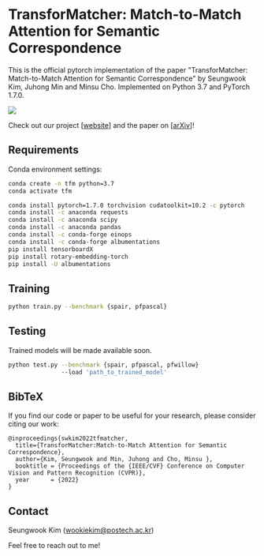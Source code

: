 # TransforMatcher: Match-to-Match Attention for Semantic Correspondence
This is the official pytorch implementation of the paper "TransforMatcher: Match-to-Match Attention for Semantic Correspondence" by Seungwook Kim, Juhong Min and Minsu Cho. Implemented on Python 3.7 and PyTorch 1.7.0.

![](http://cvlab.postech.ac.kr/research/TransforMatcher/images/figs/transformatcher_overview.PNG)

Check out our project [[website](http://cvlab.postech.ac.kr/research/TransforMatcher/)] and the paper on [[arXiv](https://arxiv.org/abs/2205.11634)]!

## Requirements

Conda environment settings:
```bash
conda create -n tfm python=3.7
conda activate tfm

conda install pytorch=1.7.0 torchvision cudatoolkit=10.2 -c pytorch
conda install -c anaconda requests
conda install -c anaconda scipy
conda install -c anaconda pandas
conda install -c conda-forge einops
conda install -c conda-forge albumentations
pip install tensorboardX
pip install rotary-embedding-torch
pip install -U albumentations
```

## Training	

```bash
python train.py --benchmark {spair, pfpascal}
```

## Testing
Trained models will be made available soon.
```bash
python test.py --benchmark {spair, pfpascal, pfwillow} 
               --load 'path_to_trained_model'
```

## BibTeX
If you find our code or paper to be useful for your research, please consider citing our work:
```
@inproceedings{swkim2022tfmatcher,
  title={TransforMatcher:Match-to-Match Attention for Semantic Correspondence},
  author={Kim, Seungwook and Min, Juhong and Cho, Minsu },
  booktitle = {Proceedings of the {IEEE/CVF} Conference on Computer Vision and Pattern Recognition (CVPR)},
  year      = {2022}
}
```

## Contact

Seungwook Kim (wookiekim@postech.ac.kr)

Feel free to reach out to me! 

